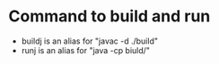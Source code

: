 # Command to build and run
- buildj is an alias for "javac -d ./build"
- runj is an alias for "java -cp biuld/"

